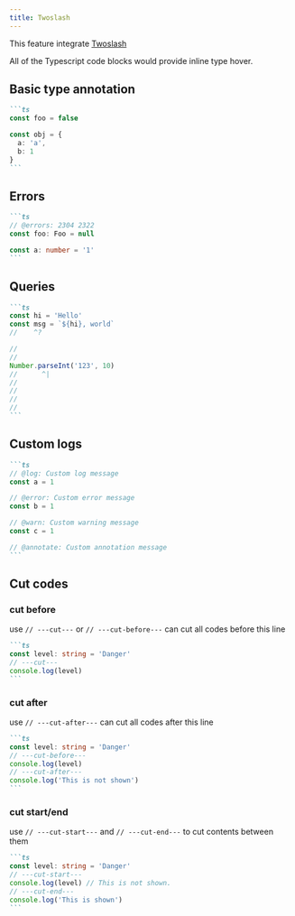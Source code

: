 ```yaml
---
title: Twoslash
---
```


This feature integrate [Twoslash](https://github.com/twoslashes/twoslash)

All of the Typescript code blocks would provide inline type hover.

## Basic type annotation

````md live
```ts
const foo = false

const obj = {
  a: 'a',
  b: 1
}
```
````

## Errors

````md live
```ts
// @errors: 2304 2322
const foo: Foo = null

const a: number = '1'
```
````

## Queries

````md live
```ts
const hi = 'Hello'
const msg = `${hi}, world`
//    ^?

//
//
Number.parseInt('123', 10)
//      ^|
//
//
//
//
```
````

## Custom logs

````md live
```ts
// @log: Custom log message
const a = 1

// @error: Custom error message
const b = 1

// @warn: Custom warning message
const c = 1

// @annotate: Custom annotation message
```
````

## Cut codes

### cut before

use `// ---cut---` or `// ---cut-before---` can cut all codes before this line

````md live
```ts
const level: string = 'Danger'
// ---cut---
console.log(level)
```
````

### cut after

use `// ---cut-after---` can cut all codes after this line

````md live
```ts
const level: string = 'Danger'
// ---cut-before---
console.log(level)
// ---cut-after---
console.log('This is not shown')
```
````

### cut start/end

use `// ---cut-start---` and `// ---cut-end---` to cut contents between them

````md live
```ts
const level: string = 'Danger'
// ---cut-start---
console.log(level) // This is not shown.
// ---cut-end---
console.log('This is shown')
```
````
